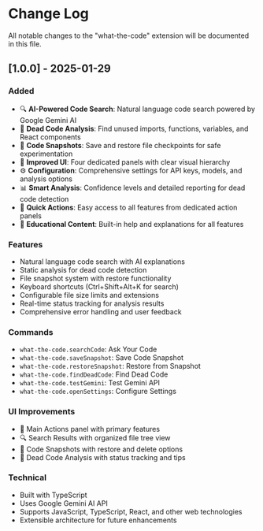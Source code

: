 # Change Log

All notable changes to the "what-the-code" extension will be documented in this file.

## [1.0.0] - 2025-01-29

### Added

- 🔍 **AI-Powered Code Search**: Natural language code search powered by Google Gemini AI
- 🧹 **Dead Code Analysis**: Find unused imports, functions, variables, and React components
- 📸 **Code Snapshots**: Save and restore file checkpoints for safe experimentation
- 🎨 **Improved UI**: Four dedicated panels with clear visual hierarchy
- ⚙️ **Configuration**: Comprehensive settings for API keys, models, and analysis options
- 📊 **Smart Analysis**: Confidence levels and detailed reporting for dead code detection
- 🚀 **Quick Actions**: Easy access to all features from dedicated action panels
- 📖 **Educational Content**: Built-in help and explanations for all features

### Features

- Natural language code search with AI explanations
- Static analysis for dead code detection
- File snapshot system with restore functionality
- Keyboard shortcuts (Ctrl+Shift+Alt+K for search)
- Configurable file size limits and extensions
- Real-time status tracking for analysis results
- Comprehensive error handling and user feedback

### Commands

- `what-the-code.searchCode`: Ask Your Code
- `what-the-code.saveSnapshot`: Save Code Snapshot
- `what-the-code.restoreSnapshot`: Restore from Snapshot
- `what-the-code.findDeadCode`: Find Dead Code
- `what-the-code.testGemini`: Test Gemini API
- `what-the-code.openSettings`: Configure Settings

### UI Improvements

- 🚀 Main Actions panel with primary features
- 🔍 Search Results with organized file tree view
- 📸 Code Snapshots with restore and delete options
- 🧹 Dead Code Analysis with status tracking and tips

### Technical

- Built with TypeScript
- Uses Google Gemini AI API
- Supports JavaScript, TypeScript, React, and other web technologies
- Extensible architecture for future enhancements

